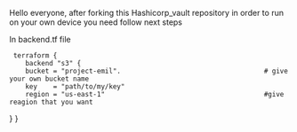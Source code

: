 Hello everyone, after forking this Hashicorp_vault repository in order to run on your own device you need follow next steps


In backend.tf file

     terraform {
        backend "s3" {
        bucket = "project-emil".                                    # give your own bucket name
        key    = "path/to/my/key"
        region = "us-east-1"                                        #give reagion that you want
  }
}
